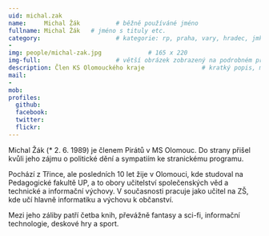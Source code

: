 ```yaml
---
uid: michal.zak
name:     Michal Žák          # běžně používáné jméno
fullname: Michal Žák   # jméno s tituly etc.
category:                     # kategorie: rp, praha, vary, hradec, jmk, senat
- 
img: people/michal-zak.jpg             # 165 x 220
img-full:                     # větší obrázek zobrazený na podrobném profilu
description: Člen KS Olomouckého kraje                # kratký popis, max 160 znaků
mail:
-  
mob:         
profiles:
  github:
  facebook:       
  twitter:        
  flickr:       
---
```

Michal Žák (* 2. 6. 1989) je členem Pirátů v MS Olomouc. Do strany přišel kvůli jeho zájmu o politické dění a sympatiím ke stranickému programu. 

Pochází z Třince, ale posledních 10 let žije v Olomouci, kde studoval na Pedagogické fakultě UP, a to obory učitelství společenských věd a technické a informační výchovy. V současnosti pracuje jako učitel na ZŠ, kde učí hlavně informatiku a výchovu k občanství.

Mezi jeho záliby patří četba knih, převážně fantasy a sci-fi, informační technologie, deskové hry a sport.